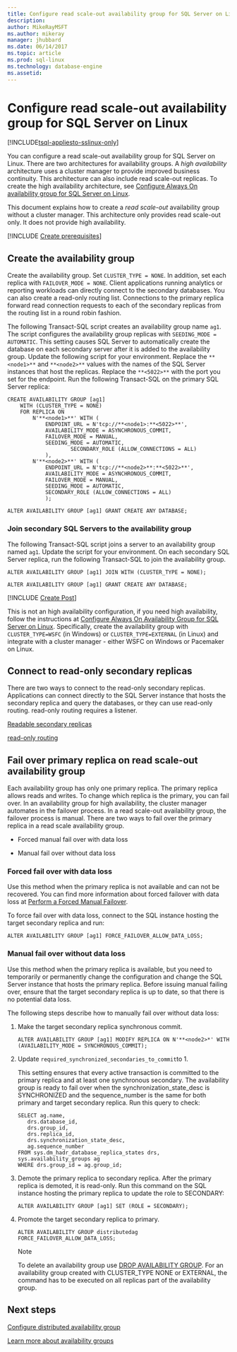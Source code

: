 ```yaml
---
title: Configure read scale-out availability group for SQL Server on Linux | Microsoft Docs
description: 
author: MikeRayMSFT 
ms.author: mikeray 
manager: jhubbard
ms.date: 06/14/2017
ms.topic: article
ms.prod: sql-linux
ms.technology: database-engine
ms.assetid: 
---
```

# Configure read scale-out availability group for SQL Server on Linux

[!INCLUDE[tsql-appliesto-sslinux-only](../includes/tsql-appliesto-sslinux-only.md)]

You can configure a read scale-out availability group for SQL Server on Linux. There are two architectures for availability groups. A *high availability* architecture uses a cluster manager to provide improved business continuity. This architecture can also include read scale-out replicas. To create the high availability architecture, see [Configure Always On availability group for SQL Server on Linux](sql-server-linux-availability-group-configure-ha.md).

This document explains how to create a *read scale-out* availability group without a cluster manager. This architecture only provides read scale-out only. It does not provide high availability.

[!INCLUDE [Create prerequisites](../includes/ss-linux-cluster-availability-group-create-prereq.md)]

## Create the availability group

Create the availability group. Set `CLUSTER_TYPE = NONE`. In addition, set each replica with `FAILOVER_MODE = NONE`. Client applications running analytics or reporting workloads can directly connect to the secondary databases. You can also create a read-only routing list. Connections to the primary replica forward read connection requests to each of the secondary replicas from the routing list in a round robin fashion.

The following Transact-SQL script creates an availability group name `ag1`. The script configures the availability group replicas with `SEEDING_MODE = AUTOMATIC`. This setting causes SQL Server to automatically create the database on each secondary server after it is added to the availability group. Update the following script for your environment. Replace the  `**<node1>**` and `**<node2>**` values with the names of the SQL Server instances that host the replicas. Replace the `**<5022>**` with the port you set for the endpoint. Run the following Transact-SQL on the primary SQL Server replica:

```Transact-SQL
CREATE AVAILABILITY GROUP [ag1]
    WITH (CLUSTER_TYPE = NONE)
    FOR REPLICA ON
        N'**<node1>**' WITH (
            ENDPOINT_URL = N'tcp://**<node1>:**<5022>**',
		    AVAILABILITY_MODE = ASYNCHRONOUS_COMMIT,
		    FAILOVER_MODE = MANUAL,
		    SEEDING_MODE = AUTOMATIC,
                    SECONDARY_ROLE (ALLOW_CONNECTIONS = ALL)
		    ),
        N'**<node2>**' WITH ( 
		    ENDPOINT_URL = N'tcp://**<node2>**:**<5022>**', 
		    AVAILABILITY_MODE = ASYNCHRONOUS_COMMIT,
		    FAILOVER_MODE = MANUAL,
		    SEEDING_MODE = AUTOMATIC,
		    SECONDARY_ROLE (ALLOW_CONNECTIONS = ALL)
		    );
		
ALTER AVAILABILITY GROUP [ag1] GRANT CREATE ANY DATABASE;
```

### Join secondary SQL Servers to the availability group

The following Transact-SQL script joins a server to an availability group named `ag1`. Update the script for your environment. On each secondary SQL Server replica, run the following Transact-SQL to join the availability group.

```Transact-SQL
ALTER AVAILABILITY GROUP [ag1] JOIN WITH (CLUSTER_TYPE = NONE);
		 
ALTER AVAILABILITY GROUP [ag1] GRANT CREATE ANY DATABASE;
```

[!INCLUDE [Create Post](../includes/ss-linux-cluster-availability-group-create-post.md)]

This is not an high availability configuration, if you need high availability, follow the instructions at [Configure Always On Availability Group for SQL Server on Linux](sql-server-linux-availability-group-configure-ha.md). Specifically, create the availability group with `CLUSTER_TYPE=WSFC` (in Windows) or `CLUSTER_TYPE=EXTERNAL` (in Linux) and integrate with a cluster manager - either WSFC on Windows or Pacemaker on Linux.

## Connect to read-only secondary replicas

There are two ways to connect to the read-only secondary replicas. Applications can connect directly to the SQL Server instance that hosts the secondary replica and query the databases, or they can use read-only routing. read-only routing requires a listener.

[Readable secondary replicas](../database-engine/availability-groups/windows/active-secondaries-readable-secondary-replicas-always-on-availability-groups.md)

[read-only routing](../database-engine/availability-groups/windows/listeners-client-connectivity-application-failover.md#ConnectToSecondary)

## Fail over primary replica on read scale-out availability group

Each availability group has only one primary replica. The primary replica allows reads and writes. To change which replica is the primary, you can fail over. In an availability group for high availability, the cluster manager automates in the failover process. In a read scale-out availability group, the failover process is manual. There are two ways to fail over the primary replica in a read scale availability group.

- Forced manual fail over with data loss

- Manual fail over without data loss

### Forced fail over with data loss

Use this method when the primary replica is not available and can not be recovered. You can find more information about forced failover with data loss at [Perform a Forced Manual Failover](../database-engine/availability-groups/windows/perform-a-forced-manual-failover-of-an-availability-group-sql-server.md).

To force fail over with data loss, connect to the SQL instance hosting the target secondary replica and run:
```Transact-SQL
ALTER AVAILABILITY GROUP [ag1] FORCE_FAILOVER_ALLOW_DATA_LOSS;
```

### Manual fail over without data loss

Use this method when the primary replica is available, but you need to temporarily or permanently change the configuration and change the SQL Server instance that hosts the primary replica. Before issuing manual failing over, ensure that the target secondary replica is up to date, so that there is no potential data loss. 

The following steps describe how to manually fail over without data loss:

1. Make the target secondary replica synchronous commit.

   ```Transact-SQL
   ALTER AVAILABILITY GROUP [ag1] MODIFY REPLICA ON N'**<node2>*' WITH (AVAILABILITY_MODE = SYNCHRONOUS_COMMIT);
   ```
1. Update `required_synchronized_secondaries_to_commit`to 1.

   This setting ensures that every active transaction is committed to the primary replica and at least one synchronous secondary. The availability group is ready to fail over when the synchronization_state_desc is SYNCHRONIZED and the sequence_number is the same for both primary and target secondary replica. Run this query to check:

   ```Transact-SQL
   SELECT ag.name, 
      drs.database_id, 
      drs.group_id, 
      drs.replica_id, 
      drs.synchronization_state_desc, 
      ag.sequence_number
   FROM sys.dm_hadr_database_replica_states drs, sys.availability_groups ag
   WHERE drs.group_id = ag.group_id; 
   ```

1. Demote the primary replica to secondary replica. After the primary replica is demoted, it is read-only. Run this command on the SQL instance hosting the primary replica to update the role to SECONDARY:

   ```Transact-SQL
   ALTER AVAILABILITY GROUP [ag1] SET (ROLE = SECONDARY); 
   ```

1. Promote the target secondary replica to primary. 

   ```Transact-SQL
   ALTER AVAILABILITY GROUP distributedag FORCE_FAILOVER_ALLOW_DATA_LOSS; 
   ```  

   > [!NOTE] 
   > To delete an availability group use [DROP AVAILABILITY GROUP](https://docs.microsoft.com/en-us/sql/t-sql/statements/drop-availability-group-transact-sql). For an availability group created with CLUSTER_TYPE NONE or EXTERNAL, the command has to be executed on all replicas part of the availability group.

## Next steps

[Configure distributed availability group](..\database-engine\availability-groups\windows\distributed-availability-groups-always-on-availability-groups.md)

[Learn more about availability groups](..\database-engine\availability-groups\windows\overview-of-always-on-availability-groups-sql-server.md)

